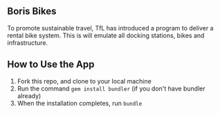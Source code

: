 ## Boris Bikes
To promote sustainable travel, TfL has introduced a program to deliver a rental bike system.
This is will emulate all docking stations, bikes and infrastructure.

## How to Use the App
1. Fork this repo, and clone to your local machine
2. Run the command `gem install bundler` (if you don't have bundler already)
3. When the installation completes, run `bundle`